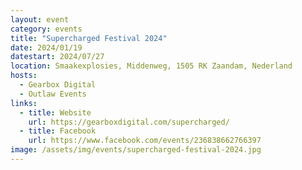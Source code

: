 ```yaml
---
layout: event
category: events
title: "Supercharged Festival 2024"
date: 2024/01/19
datestart: 2024/07/27
location: Smaakexplosies, Middenweg, 1505 RK Zaandam, Nederland
hosts:
  - Gearbox Digital
  - Outlaw Events
links:
  - title: Website
    url: https://gearboxdigital.com/supercharged/
  - title: Facebook
    url: https://www.facebook.com/events/236838662766397
image: /assets/img/events/supercharged-festival-2024.jpg
---
```

